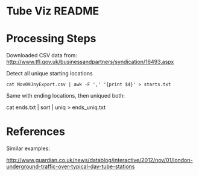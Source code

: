 Tube Viz README
===============

# Processing Steps

Downloaded CSV data from:
http://www.tfl.gov.uk/businessandpartners/syndication/16493.aspx

Detect all unique starting locations

	cat Nov09JnyExport.csv | awk -F ',' '{print $4}' > starts.txt

Same with ending locations, then uniqued both:

  cat ends.txt | sort | uniq > ends_uniq.txt

# References

Similar examples:

http://www.guardian.co.uk/news/datablog/interactive/2012/nov/01/london-underground-traffic-over-typical-day-tube-stations